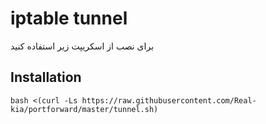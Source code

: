 <h1>iptable tunnel</h1>

<p>برای نصب از اسکریپت زیر استفاده کنید</p>

<h2>Installation</h2>


<pre><code>bash <(curl -Ls https://raw.githubusercontent.com/Real-kia/portforward/master/tunnel.sh)</code></pre>
